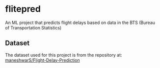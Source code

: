 # flitepred

An ML project that predicts flight delays based on data in the BTS (Bureau of Transportation Statistics)

## Dataset

The dataset used for this project is from the repository at: [maneshwarS/Flight-Delay-Prediction](https://github.com/maneshwarS/Flight-Delay-Prediction)